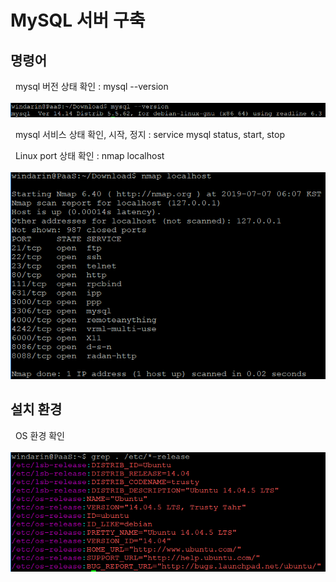# MySQL 서버 구축

## 명령어 
  &nbsp; mysql 버전 상태 확인 : mysql --version <br>
  &nbsp; <img width="600" src="./images/mysql_version.png"></img><br>
    
  &nbsp; mysql 서비스 상태 확인, 시작, 정지 : service mysql status, start, stop <br>
  
  &nbsp; Linux port 상태 확인 : nmap localhost <br>
  &nbsp; <img width="600" src="./images/linus_port.png"></img><br>
  
## 설치 환경
  &nbsp; OS 환경 확인<br>
  &nbsp; <img width="600" src="./images/os-release.png"></img><br>
